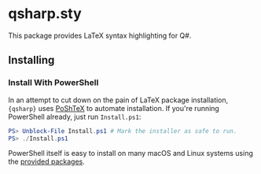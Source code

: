 # qsharp.sty #

This package provides LaTeX syntax highlighting for Q#.

## Installing ##

### Install With PowerShell ###

In an attempt to cut down on the pain of LaTeX package installation, ``{qsharp}`` uses [PoShTeX](https://github.com/cgranade/posh-tex/) to automate installation.
If you're running PowerShell already, just run ``Install.ps1``:

```powershell
PS> Unblock-File Install.ps1 # Mark the installer as safe to run.
PS> ./Install.ps1
```

PowerShell itself is easy to install on many macOS and Linux systems using the [provided packages](https://github.com/PowerShell/PowerShell#get-powershell).
